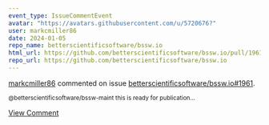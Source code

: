 ```yaml
---
event_type: IssueCommentEvent
avatar: "https://avatars.githubusercontent.com/u/5720676?"
user: markcmiller86
date: 2024-01-05
repo_name: betterscientificsoftware/bssw.io
html_url: https://github.com/betterscientificsoftware/bssw.io/pull/1961
repo_url: https://github.com/betterscientificsoftware/bssw.io
---
```


<a href='https://github.com/markcmiller86' target='_blank'>markcmiller86</a> commented on issue <a href='https://github.com/betterscientificsoftware/bssw.io/pull/1961' target='_blank'>betterscientificsoftware/bssw.io#1961</a>.

<small>@betterscientificsoftware/bssw-maint this is ready for publication...</small>

<a href='https://github.com/betterscientificsoftware/bssw.io/pull/1961' target='_blank'>View Comment</a>